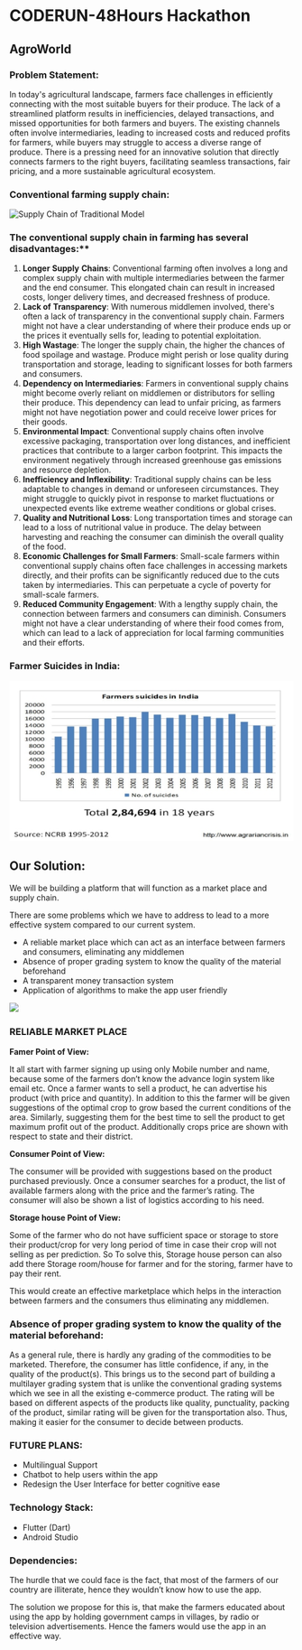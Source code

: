 ﻿# CODERUN-48Hours Hackathon

## AgroWorld

### Problem Statement:
In today's agricultural landscape, farmers face challenges in efficiently connecting with the most suitable buyers for their produce. The lack of a streamlined platform results in inefficiencies, delayed transactions, and missed opportunities for both farmers and buyers. The existing channels often involve intermediaries, leading to increased costs and reduced profits for farmers, while buyers may struggle to access a diverse range of produce. There is a pressing need for an innovative solution that directly connects farmers to the right buyers, facilitating seamless transactions, fair pricing, and a more sustainable agricultural ecosystem.







### Conventional farming supply chain:

![Supply Chain of Traditional Model](Aspose.Words.43354786-ab7d-46fe-b183-8fa647330879.001.png)

### The conventional supply chain in farming has several disadvantages:**

1. **Longer** **Supply** **Chains**: Conventional farming often involves a long and complex supply chain with multiple intermediaries between the farmer and the end consumer. This elongated chain can result in increased costs, longer delivery times, and decreased freshness of produce.
1. **Lack of** **Transparency**: With numerous middlemen involved, there's often a lack of transparency in the conventional supply chain. Farmers might not have a clear understanding of where their produce ends up or the prices it eventually sells for, leading to potential exploitation.
1. **High Wastage**: The longer the supply chain, the higher the chances of food spoilage and wastage. Produce might perish or lose quality during transportation and storage, leading to significant losses for both farmers and consumers.
1. **Dependency on Intermediaries**: Farmers in conventional supply chains might become overly reliant on middlemen or distributors for selling their produce. This dependency can lead to unfair pricing, as farmers might not have negotiation power and could receive lower prices for their goods.
1. **Environmental Impact**: Conventional supply chains often involve excessive packaging, transportation over long distances, and inefficient practices that contribute to a larger carbon footprint. This impacts the environment negatively through increased greenhouse gas emissions and resource depletion.
1. **Inefficiency and Inflexibility**: Traditional supply chains can be less adaptable to changes in demand or unforeseen circumstances. They might struggle to quickly pivot in response to market fluctuations or unexpected events like extreme weather conditions or global crises.
1. **Quality and Nutritional** **Loss**: Long transportation times and storage can lead to a loss of nutritional value in produce. The delay between harvesting and reaching the consumer can diminish the overall quality of the food.
1. **Economic Challenges for Small Farmers**: Small-scale farmers within conventional supply chains often face challenges in accessing markets directly, and their profits can be significantly reduced due to the cuts taken by intermediaries. This can perpetuate a cycle of poverty for small-scale farmers.
1. **Reduced Community Engagement**: With a lengthy supply chain, the connection between farmers and consumers can diminish. Consumers might not have a clear understanding of where their food comes from, which can lead to a lack of appreciation for local farming communities and their efforts.


### Farmer Suicides in India:

![](Aspose.Words.43354786-ab7d-46fe-b183-8fa647330879.002.jpeg)


## Our Solution:

We will be building a platform that will function as a market place and supply chain.

There are some problems which we have to address to lead to a more effective system compared to our current system.

- A reliable market place which can act as an interface between farmers and consumers, eliminating any middlemen
- Absence of proper grading system to know the quality of the material beforehand
- A transparent money transaction system
- Application of algorithms to make the app user friendly

![](Aspose.Words.43354786-ab7d-46fe-b183-8fa647330879.003.png)



### RELIABLE MARKET PLACE

**Famer Point of View:**

It all start with farmer signing up using only Mobile number and name, because some of the farmers don’t know the advance login system like email etc. Once a farmer wants to sell a product, he can advertise his product (with price and quantity). In addition to this the farmer will be given suggestions of the optimal crop to grow based the current conditions of the area. Similarly, suggesting them for the best time to sell the product to get maximum profit out of the product. Additionally crops price are shown with respect to state and their district.

**Consumer Point of View:**

The consumer will be provided with suggestions based on the product purchased previously. Once a consumer searches for a product, the list of available farmers along with the price and the farmer’s rating. The consumer will also be shown a list of logistics according to his need.

**Storage house Point of View:**

Some of the farmer who do not have sufficient space or storage to store their product/crop for very long period of time in case their crop will not selling as per prediction. So To solve this, Storage house person can also add there Storage room/house for farmer and for the storing, farmer have to pay their rent.

This would create an effective marketplace which helps in the interaction between farmers and the consumers thus eliminating any middlemen.


### Absence of proper grading system to know the quality of the material beforehand:

As a general rule, there is hardly any grading of the commodities to be marketed. Therefore, the consumer has little confidence, if any, in the quality of the product(s). This brings us to the second part of building a multilayer grading system that is unlike the conventional grading systems which we see in all the existing e-commerce product. The rating will be based on different aspects of the products like quality, punctuality, packing of the product, similar rating will be given for the transportation also. Thus, making it easier for the consumer to decide between products.

### FUTURE PLANS:

- Multilingual Support
- Chatbot to help users within the app
- Redesign the User Interface for better cognitive ease

### Technology Stack:

- Flutter (Dart)
- Android Studio

### Dependencies:

The hurdle that we could face is the fact, that most of the farmers of our country are illiterate, hence they wouldn’t know how to use the app.

The solution we propose for this is, that make the farmers educated about using the app by holding government camps in villages, by radio or television advertisements. Hence the famers would use the app in an effective way.

